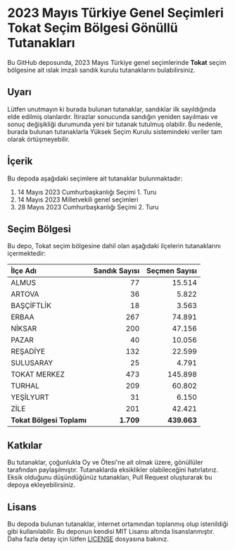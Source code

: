 # 2023 Mayıs Türkiye Genel Seçimleri Tokat Seçim Bölgesi Gönüllü Tutanakları

Bu GitHub deposunda, 2023 Mayıs Türkiye genel seçimlerinde **Tokat** seçim bölgesine ait ıslak imzalı sandık kurulu tutanaklarını bulabilirsiniz.

## Uyarı

Lütfen unutmayın ki burada bulunan tutanaklar, sandıklar ilk sayıldığında elde edilmiş olanlardır. İtirazlar sonucunda sandığın yeniden sayılması ve sonuç değişikliği durumunda yeni bir tutanak tutulmuş olabilir. Bu nedenle, burada bulunan tutanaklarla Yüksek Seçim Kurulu sistemindeki veriler tam olarak örtüşmeyebilir.

## İçerik

Bu depoda aşağıdaki seçimlere ait tutanaklar bulunmaktadır:

1. 14 Mayıs 2023 Cumhurbaşkanlığı Seçimi 1. Turu
2. 14 Mayıs 2023 Milletvekili genel seçimleri
3. 28 Mayıs 2023 Cumhurbaşkanlığı Seçimi 2. Turu

## Seçim Bölgesi

Bu depo, Tokat seçim bölgesine dahil olan aşağıdaki ilçelerin tutanaklarını içermektedir:

| İlçe Adı | Sandık Sayısı | Seçmen Sayısı |
| :------- | ------------: | ------------: |
 | ALMUS  |           77  |       15.514  | 
 | ARTOVA  |           36  |        5.822  | 
 | BAŞÇİFTLİK  |           18  |        3.563  | 
 | ERBAA  |          267  |       74.891  | 
 | NİKSAR  |          200  |       47.156  | 
 | PAZAR  |           40  |       10.056  | 
 | REŞADİYE  |          132  |       22.599  | 
 | SULUSARAY  |           25  |        4.791  | 
 | TOKAT MERKEZ  |          473  |      145.898  | 
 | TURHAL  |          209  |       60.802  | 
 | YEŞİLYURT  |           31  |        6.150  | 
 | ZİLE  |          201  |       42.421  |
| **Tokat Bölgesi Toplamı**  |  **1.709**  |  **439.663**  |

## Katkılar

Bu tutanaklar, çoğunlukla Oy ve Ötesi'ne ait olmak üzere, gönüllüler tarafından paylaşılmıştır. Tutanaklarda eksiklikler olabileceğini hatırlatırız. Eksik olduğunu düşündüğünüz tutanakları, Pull Request oluşturarak bu depoya ekleyebilirsiniz.

## Lisans

Bu depoda bulunan tutanaklar, internet ortamından toplanmış olup istenildiği gibi kullanılabilir.
Bu deponun kendisi MIT Lisansı altında lisanslanmıştır. Daha fazla detay için lütfen [LICENSE](LICENSE) dosyasına bakınız.
